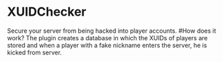 # XUIDChecker
Secure your server from being hacked into player accounts. 
#How does it work? 
The plugin creates a database in which the XUIDs of players are stored and when a player with a fake nickname enters the server, he is kicked from server.
